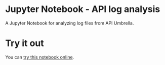 # Jupyter Notebook - API log analysis
A Jupyter Notebook for analyzing log files from API Umbrella.

# Try it out
You can [try this notebook online](https://github.com/apinf/jupyter-api-log-analysis/blob/master/API_log_analysis.ipynb).

